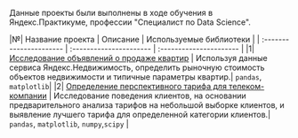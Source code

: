 Данные проекты были выполнены в ходе обучения в Яндекс.Практикуме, профессии "Специалист по Data Science".

|№| Название проекта | Описание | Используемые библиотеки | 
| :---------------------- | :---------------------- | :---------------------- |
|1| [Исследование объявлений о продаже квартир](1.Research_of_advertisements) | Используя данные сервиса Яндекс.Недвижимость, определить рыночную стоимость объектов недвижимости и типичные параметры квартир.| `pandas`, `matplotlib`| 
|2| [Определение перспективного тарифа для телеком-компании](2.Determination_of_the_prospective_tariff) | Исследование поведения клиентов, на основании предварительного анализа тарифов на небольшой выборке клиентов, и выявление лучшего тарифа для определенной категории клиентов.| `pandas`, `matplotlib`, `numpy`,`scipy` |

